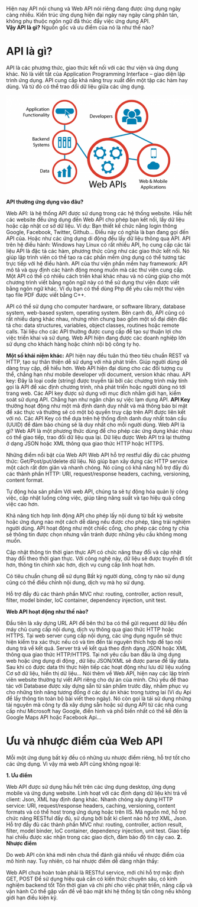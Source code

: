 Hiện nay API nói chung và Web API nói riêng đang được ứng dụng ngày càng nhiều. Kiến trúc ứng dụng hiện đại ngày nay ngày càng phân tán, không phụ thuộc ngôn ngữ đã thúc đẩy việc ứng dụng API.  
**Vậy API là gì?** Nguồn gốc và ưu điểm của nó là như thế nào?

# API là gì?

API là các phương thức, giao thức kết nối với các thư viện và ứng dụng khác. Nó là viết tắt của Application Programming Interface – giao diện lập trình ứng dụng. API cung cấp khả năng truy xuất đến một tập các hàm hay dùng. Và từ đó có thể trao đổi dữ liệu giữa các ứng dụng.

![api](https://github.com/lean2708/Learn_Spring_Boot/blob/master/docs/api1.png?raw=true)

**API thường ứng dụng vào đâu?**

Web API: là hệ thống API được sử dụng trong các hệ thống website. Hầu hết các website đều ứng dụng đến Web API cho phép bạn kết nối, lấy dữ liệu hoặc cập nhật cơ sở dữ liệu. Ví dụ: Bạn thiết kế chức nằng login thông Google, Facebook, Twitter, Github… Điều này có nghĩa là bạn đang gọi đến API của. Hoặc như các ứng dụng di động đều lấy dữ liệu thông qua API.
API trên hệ điều hành: Windows hay Linux có rất nhiều API, họ cung cấp các tài liệu API là đặc tả các hàm, phương thức cũng như các giao thức kết nối. Nó giúp lập trình viên có thể tạo ra các phần mềm ứng dụng có thể tương tác trực tiếp với hệ điều hành.
API của thư viện phần mềm hay framework: API mô tả và quy định các hành động mong muốn mà các thư viện cung cấp. Một API có thể có nhiều cách triển khai khác nhau và nó cũng giúp cho một chương trình viết bằng ngôn ngữ này có thể sử dụng thư viện được viết bằng ngôn ngữ khác. Ví dụ bạn có thể dùng Php để yêu cầu một thư viện tạo file PDF được viết bằng C++.

API có thể sử dụng cho computer hardware, or software library, database system, web-based system, operating system.
Bên cạnh đó, API cũng có rất nhiều dạng khác nhau, nhưng nhìn chung bao gồm một số đại diện đặc tả cho: data structures, variables, object classes, routines hoặc remote calls.
Tài liệu cho các API thường được cung cấp để tạo sự thuận lợi cho việc triển khai và sử dụng. Web API hiện đang được các doanh nghiệp lớn sử dụng cho khách hàng hoặc chính nội bộ công ty họ.

**Một số khái niệm khác:**
API hiện nay đều tuân thủ theo tiêu chuẩn REST và HTTP, tạo sự thân thiện dễ sử dụng với nhà phát triển. Giúp người dùng dễ dàng truy cập, dễ hiểu hơn. Web API hiện đại dùng cho các đối tượng cụ thể, chẳng hạn như mobile developer với document, version khác nhau.
API key: Đây là loại code (string) được truyền tải bởi các chương trình máy tính gọi là API để xác định chương trình, nhà phát triển hoặc người dùng nó tới trang web. Các API key được sử dụng với mục đích nhằm giới hạn, kiểm soát sử dụng API. Chẳng hạn như ngăn chặn sự việc lạm dụng API.
**API Key** thường hoạt động như một mã định danh duy nhất và mã thông báo bí mật để xác thực và thường sẽ có một bộ quyền truy cập trên API được liên kết với nó. Các API Key có thể dựa trên hệ thống định danh duy nhất toàn cầu (UUID) để đảm bảo chúng sẽ là duy nhất cho mỗi người dùng.
Web API là gì?
Web API là một phương thức dùng để cho phép các ứng dụng khác nhau có thể giao tiếp, trao đổi dữ liệu qua lại. Dữ liệu được Web API trả lại thường ở dạng JSON hoặc XML thông qua giao thức HTTP hoặc HTTPS.

Những điểm nổi bật của Web API
Web API hỗ trợ restful đầy đủ các phương thức: Get/Post/put/delete dữ liệu. Nó giúp bạn xây dựng các HTTP service một cách rất đơn giản và nhanh chóng. Nó cũng có khả năng hỗ trợ đầy đủ các thành phần HTTP: URI, request/response headers, caching, versioning, content format.

Tự động hóa sản phẩm
Với web API, chúng ta sẽ tự động hóa quản lý công việc, cập nhật luồng công việc, giúp tăng năng suất và tạo hiệu quả công việc cao hơn.

Khả năng tích hợp linh động
API cho phép lấy nội dung từ bất kỳ website hoặc ứng dụng nào một cách dễ dàng nếu được cho phép, tăng trải nghiệm người dùng. API hoạt động như một chiếc cổng, cho phép các công ty chia sẻ thông tin được chọn nhưng vẫn tránh được những yêu cầu không mong muốn.

Cập nhật thông tin thời gian thực
API có chức năng thay đổi và cập nhật thay đổi theo thời gian thực. Với công nghệ này, dữ liệu sẽ được truyền đi tốt hơn, thông tin chính xác hơn, dịch vụ cung cấp linh hoạt hơn.

Có tiêu chuẩn chung dễ sử dụng
Bất kỳ người dùng, công ty nào sử dụng cũng có thể điều chỉnh nội dung, dịch vụ mà họ sử dụng.

Hỗ trợ đầy đủ các thành phần MVC như: routing, controller, action result, filter, model binder, IoC container, dependency injection, unit test.

**Web API hoạt động như thế nào?**

Đầu tiên là xây dựng URL API để bên thứ ba có thể gửi request dữ liệu đến máy chủ cung cấp nội dung, dịch vụ thông qua giao thức HTTP hoặc HTTPS.
Tại web server cung cấp nội dung, các ứng dụng nguồn sẽ thực hiện kiểm tra xác thực nếu có và tìm đến tài nguyên thích hợp để tạo nội dung trả về kết quả.
Server trả về kết quả theo định dạng JSON hoặc XML thông qua giao thức HTTP/HTTPS.
Tại nơi yêu cầu ban đầu là ứng dụng web hoặc ứng dụng di động , dữ liệu JSON/XML sẽ được parse để lấy data. Sau khi có được data thì thực hiện tiếp các hoạt động như lưu dữ liệu xuống Cơ sở dữ liệu, hiển thị dữ liệu…
Nói thêm về Web API, hiện nay các lập trình viên website thường tự viết API riêng cho dự án của mình. Chủ yếu để thao tác với Database được xây dựng sẵn từ sản phẩm trước đây, nhằm phục vụ cho những tính năng tương đồng ở các dự án khác trong tương lai (Ví dụ Api để lấy thông tin toàn bộ bài viết theo ngày). Nó còn gọi là tái sử dụng những tài nguyên mà công ty đã xây dựng sẵn hoặc sử dụng API từ các nhà cung cấp như Microsoft hay Google, điển hình và phổ biến nhất có thể kể đến là Google Maps API hoặc Facebook Api…

# Ưu và nhược điểm của Web API

Mỗi một ứng dụng bất kỳ đều có những ưu nhược điểm riêng, hỗ trợ tốt cho các ứng dụng. Vì vậy mà web API cũng không ngoại lệ:

**1. Ưu điểm**

Web API được sử dụng hầu hết trên các ứng dụng desktop, ứng dụng mobile và ứng dụng website.
Linh hoạt với các định dạng dữ liệu khi trả về client: Json, XML hay định dạng khác.
Nhanh chóng xây dựng HTTP service: URI, request/response headers, caching, versioning, content formats và có thể host trong ứng dụng hoặc trên IIS.
Mã nguồn mở, hỗ trợ chức năng RESTful đầy đủ, sử dụng bởi bất kì client nào hỗ trợ XML, Json.
Hỗ trợ đầy đủ các thành phần MVC như: routing, controller, action result, filter, model binder, IoC container, dependency injection, unit test.
Giao tiếp hai chiều được xác nhận trong các giao dịch, đảm bảo độ tin cậy cao.
**2. Nhược điểm**

Do web API còn khá mới nên chưa thể đánh giá nhiều về nhược điểm của mô hình nay. Tuy nhiên, có hai nhược điểm dễ dàng nhận thấy:

Web API chưa hoàn toàn phải là RESTful service, mới chỉ hỗ trợ mặc định GET, POST
Để sử dụng hiệu quả cần có kiến thức chuyên sâu, có kinh nghiệm backend tốt
Tốn thời gian và chi phí cho việc phát triển, nâng cấp và vận hành
Có thể gặp vấn đề về bảo mật khi hệ thống bị tấn công nếu không giới hạn điều kiện kỹ.



